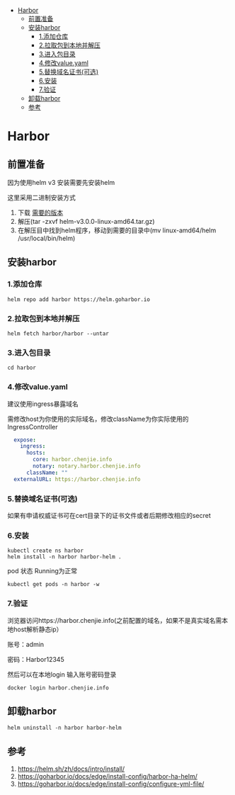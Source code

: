 - [Harbor](#harbor)
  - [前置准备](#前置准备)
  - [安装harbor](#安装harbor)
    - [1.添加仓库](#1添加仓库)
    - [2.拉取包到本地并解压](#2拉取包到本地并解压)
    - [3.进入包目录](#3进入包目录)
    - [4.修改value.yaml](#4修改valueyaml)
    - [5.替换域名证书(可选)](#5替换域名证书可选)
    - [6.安装](#6安装)
    - [7.验证](#7验证)
  - [卸载harbor](#卸载harbor)
  - [参考](#参考)

# Harbor 

## 前置准备
因为使用helm v3 安装需要先安装helm

这里采用二进制安装方式

1. 下载 [需要的版本](https://github.com/helm/helm/releases)
2. 解压(tar -zxvf helm-v3.0.0-linux-amd64.tar.gz)
3. 在解压目中找到helm程序，移动到需要的目录中(mv linux-amd64/helm /usr/local/bin/helm)

## 安装harbor
### 1.添加仓库
```
helm repo add harbor https://helm.goharbor.io
```
### 2.拉取包到本地并解压
```
helm fetch harbor/harbor --untar
```
### 3.进入包目录
```
cd harbor
```
### 4.修改value.yaml
建议使用ingress暴露域名

需修改host为你使用的实际域名，修改className为你实际使用的IngressController
```yaml
  expose:
    ingress:
      hosts:
        core: harbor.chenjie.info
        notary: notary.harbor.chenjie.info
      className: ""
  externalURL: https://harbor.chenjie.info
```
### 5.替换域名证书(可选)
如果有申请权威证书可在cert目录下的证书文件或者后期修改相应的secret

### 6.安装
```
kubectl create ns harbor
helm install -n harbor harbor-helm .
```
pod 状态 Running为正常
```
kubectl get pods -n harbor -w
```
### 7.验证
浏览器访问https://harbor.chenjie.info(之前配置的域名，如果不是真实域名需本地host解析静态ip）

账号：admin

密码：Harbor12345

然后可以在本地login 输入账号密码登录
```
docker login harbor.chenjie.info
```

## 卸载harbor
```
helm uninstall -n harbor harbor-helm 
```

## 参考
1. https://helm.sh/zh/docs/intro/install/
2. https://goharbor.io/docs/edge/install-config/harbor-ha-helm/
3. https://goharbor.io/docs/edge/install-config/configure-yml-file/






